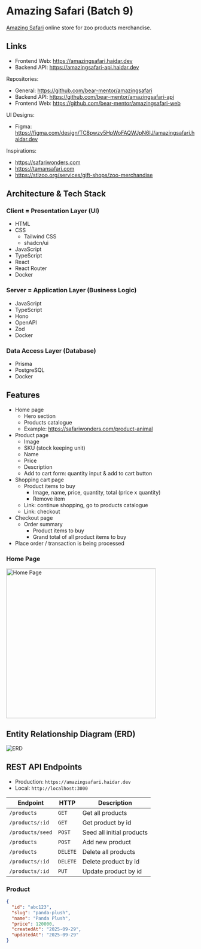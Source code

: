 # Amazing Safari (Batch 9)

[Amazing Safari](https://amazingsafari.haidar.dev) online store for zoo products merchandise.

## Links

- Frontend Web: <https://amazingsafari.haidar.dev>
- Backend API: <https://amazingsafari-api.haidar.dev>

Repositories:

- General: <https://github.com/bear-mentor/amazingsafari>
- Backend API: <https://github.com/bear-mentor/amazingsafari-api>
- Frontend Web: <https://github.com/bear-mentor/amazingsafari-web>

UI Designs:

- Figma: <https://figma.com/design/TC8pwzy5HpWoFAQWJpN6IJ/amazingsafari.haidar.dev>

Inspirations:

- <https://safariwonders.com>
- <https://tamansafari.com>
- <https://stlzoo.org/services/gift-shops/zoo-merchandise>

## Architecture & Tech Stack

### Client = Presentation Layer (UI)

- HTML
- CSS
  - Tailwind CSS
  - shadcn/ui
- JavaScript
- TypeScript
- React
- React Router
- Docker

### Server = Application Layer (Business Logic)

- JavaScript
- TypeScript
- Hono
- OpenAPI
- Zod
- Docker

### Data Access Layer (Database)

- Prisma
- PostgreSQL
- Docker

## Features

- Home page
  - Hero section
  - Products catalogue
  - Example: <https://safariwonders.com/product-animal>
- Product page
  - Image
  - SKU (stock keeping unit)
  - Name
  - Price
  - Description
  - Add to cart form: quantity input & add to cart button
- Shopping cart page
  - Product items to buy
    - Image, name, price, quantity, total (price x quantity)
    - Remove item
  - Link: continue shopping, go to products catalogue
  - Link: checkout
- Checkout page
  - Order summary
    - Product items to buy
    - Grand total of all product items to buy
- Place order / transaction is being processed

### Home Page

<img alt="Home Page" src="./designs/home.jpg" width="400" />

## Entity Relationship Diagram (ERD)

![ERD](./diagrams/erd.svg)

## REST API Endpoints

- Production: `https://amazingsafari.haidar.dev`
- Local: `http://localhost:3000`

| Endpoint         | HTTP     | Description               |
| ---------------- | -------- | ------------------------- |
| `/products`      | `GET`    | Get all products          |
| `/products/:id`  | `GET`    | Get product by id         |
| `/products/seed` | `POST`   | Seed all initial products |
| `/products`      | `POST`   | Add new product           |
| `/products`      | `DELETE` | Delete all products       |
| `/products/:id`  | `DELETE` | Delete product by id      |
| `/products/:id`  | `PUT`    | Update product by id      |

### Product

```json
{
  "id": "abc123",
  "slug": "panda-plush",
  "name": "Panda Plush",
  "price": 120000,
  "createdAt": "2025-09-29",
  "updatedAt": "2025-09-29"
}
```
